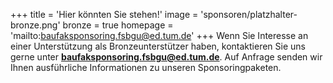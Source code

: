 +++
title = 'Hier könnten Sie stehen!'
image = 'sponsoren/platzhalter-bronze.png'
bronze = true
homepage = 'mailto:baufaksponsoring.fsbgu@ed.tum.de'
+++
Wenn Sie Interesse an einer Unterstützung als Bronzeunterstützer haben, kontaktieren Sie uns gerne unter **[baufaksponsoring.fsbgu@ed.tum.de](mailto:baufaksponsoring.fsbgu@ed.tum.de)**. Auf Anfrage senden wir Ihnen ausführliche Informationen zu unseren Sponsoringpaketen.